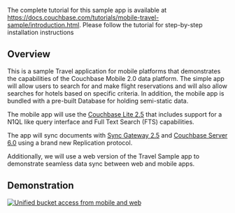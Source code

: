 The complete tutorial for this sample app is available at https://docs.couchbase.com/tutorials/mobile-travel-sample/introduction.html. Please follow the tutorial for step-by-step installation instructions

## Overview
This is a sample Travel application for mobile platforms that demonstrates the capabilities of the  Couchbase Mobile 2.0 data platform. The simple app will allow users to search for and make flight reservations and will also allow searches for hotels based on specific criteria. In addition, the mobile app is bundled with a pre-built Database for holding semi-static data.

The mobile app will use the [Couchbase Lite 2.5](https://docs.couchbase.com/couchbase-lite/2.5/index.html) that includes support for a N1QL like query interface and Full Text Search (FTS) capabilities.

The app will sync documents with [Sync Gateway 2.5](https://docs.couchbase.com/sync-gateway/2.5/index.html) and [Couchbase Server 6.0](https://developer.couchbase.com/documentation/server/current/introduction/intro.html) using a brand new Replication protocol. 

Additionally, we will use a web version of the Travel Sample app to demonstrate seamless data sync between web and mobile apps.

## Demonstration
[![Unified bucket access from mobile and web](https://i.ytimg.com/vi/M-hyl_m0_94/hqdefault.jpg?sqp=-oaymwEWCMQBEG5IWvKriqkDCQgBFQAAiEIYAQ==&rs=AOn4CLBLceHqVO4lZkVT_OW4DZuXPFbMBA)](https://youtu.be/M-hyl_m0_94)


